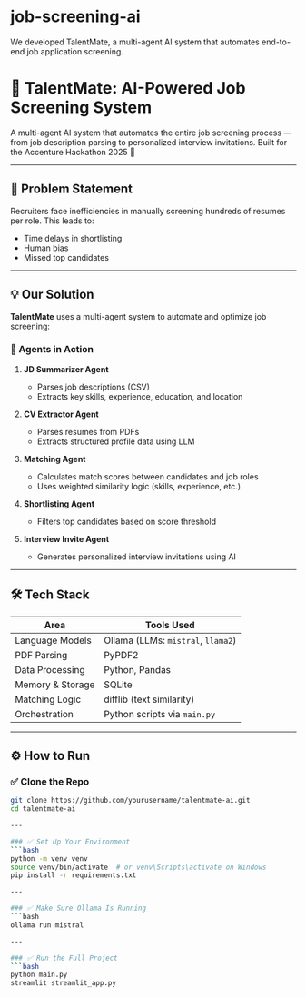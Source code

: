 # job-screening-ai
We developed TalentMate, a multi-agent AI system that automates end-to-end job application screening.

# 🧠 TalentMate: AI-Powered Job Screening System

A multi-agent AI system that automates the entire job screening process — from job description parsing to personalized interview invitations. Built for the Accenture Hackathon 2025 🚀

---

## 📌 Problem Statement

Recruiters face inefficiencies in manually screening hundreds of resumes per role. This leads to:
- Time delays in shortlisting
- Human bias
- Missed top candidates

---

## 💡 Our Solution

**TalentMate** uses a multi-agent system to automate and optimize job screening:

### 🧩 Agents in Action
1. **JD Summarizer Agent**
   - Parses job descriptions (CSV)
   - Extracts key skills, experience, education, and location

2. **CV Extractor Agent**
   - Parses resumes from PDFs
   - Extracts structured profile data using LLM

3. **Matching Agent**
   - Calculates match scores between candidates and job roles
   - Uses weighted similarity logic (skills, experience, etc.)

4. **Shortlisting Agent**
   - Filters top candidates based on score threshold

5. **Interview Invite Agent**
   - Generates personalized interview invitations using AI

---

## 🛠️ Tech Stack

| Area               | Tools Used                           |
|--------------------|--------------------------------------|
| Language Models     | Ollama (LLMs: `mistral`, `llama2`)   |
| PDF Parsing         | PyPDF2                               |
| Data Processing     | Python, Pandas                       |
| Memory & Storage    | SQLite                               |
| Matching Logic      | difflib (text similarity)            |
| Orchestration       | Python scripts via `main.py`         |

---

## ⚙️ How to Run

### ✅ Clone the Repo

```bash
git clone https://github.com/yourusername/talentmate-ai.git
cd talentmate-ai

---

### ✅ Set Up Your Environment
```bash
python -m venv venv
source venv/bin/activate  # or venv\Scripts\activate on Windows
pip install -r requirements.txt

---

### ✅ Make Sure Ollama Is Running
```bash
ollama run mistral

---

### ✅ Run the Full Project
```bash
python main.py
streamlit streamlit_app.py



